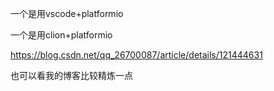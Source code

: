 一个是用vscode+platformio

一个是用clion+platformio

https://blog.csdn.net/qq_26700087/article/details/121444631

也可以看我的博客比较精炼一点
